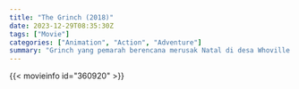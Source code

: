 ```yaml
---
title: "The Grinch (2018)"
date: 2023-12-29T08:35:30Z
tags: ["Movie"]
categories: ["Animation", "Action", "Adventure"]
summary: "Grinch yang pemarah berencana merusak Natal di desa Whoville."
---
```


<mux-player stream-type="on-demand"
src="https://kp3d-my.sharepoint.com/personal/ryoo_kp3d_onmicrosoft_com/_layouts/15/download.aspx?share=EbW6mtZc5eNAvDNWCJymQuoBR0WKbbQBdB9cNGpw72swrA" prefer-playback="mse" controls>

</mux-player>


{{< movieinfo id="360920" >}}

<script src="https://cdn.jsdelivr.net/npm/@mux/mux-player"></script>

 <script type="application/ld+json ">
{
"@context": "https://schema.org/",
"@type": "VideoObject",
"name": "The Grinch (2018)",
"contentUrl": "https://stream.mux.com/kPxwUU7apRfsQUdAxk78J9tXiVq5cfxMgR0287gLmILg.m3u8",
"thumbnailUrl": "https://www.themoviedb.org/t/p/original/9eSoJrj8LkbUzuPSJzgSXWKexKj.jpg?width=314&fit_mode=preserve&time=25",
"uploadDate": "2023-12-25T06:24:19Z",
}

</script>